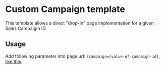 # Custom Campaign template

This template allows a direct "drop-in" page implementation for a given Sales Campaigin ID.

## Usage

Add following parameter into page url: `?campaign=[value-of-campaign-id]`, [like this](?campaign=24162d04-1f8c-444a-9133-62d428be38d0).
